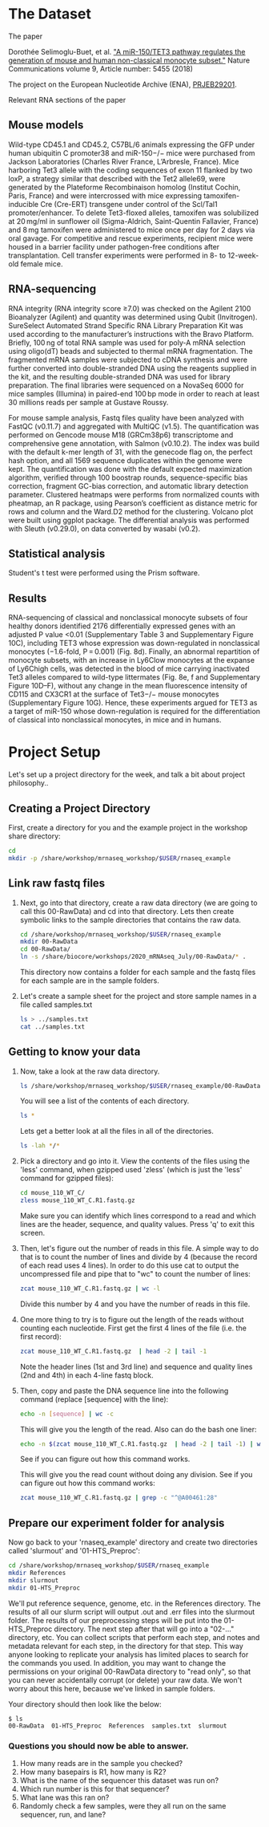 
# The Dataset

The paper

Dorothée Selimoglu-Buet, et al. ["A miR-150/TET3 pathway regulates the generation of mouse and human non-classical monocyte subset."](https://www.nature.com/articles/s41467-018-07801-x) Nature Communications volume 9, Article number: 5455 (2018)

The project on the European Nucleotide Archive (ENA), [PRJEB29201](https://www.ebi.ac.uk/ena/browser/view/PRJEB29201).

Relevant RNA sections of the paper

## Mouse models
Wild-type CD45.1 and CD45.2, C57BL/6 animals expressing the GFP under human ubiquitin C promoter38 and miR-150−/− mice were purchased from Jackson Laboratories (Charles River France, L’Arbresle, France). Mice harboring Tet3 allele with the coding sequences of exon 11 flanked by two loxP, a strategy similar that described with the Tet2 allele69, were generated by the Plateforme Recombinaison homolog (Institut Cochin, Paris, France) and were intercrossed with mice expressing tamoxifen-inducible Cre (Cre-ERT) transgene under control of the Scl/Tal1 promoter/enhancer. To delete Tet3-floxed alleles, tamoxifen was solubilized at 20 mg/ml in sunflower oil (Sigma-Aldrich, Saint-Quentin Fallavier, France) and 8 mg tamoxifen were administered to mice once per day for 2 days via oral gavage. For competitive and rescue experiments, recipient mice were housed in a barrier facility under pathogen-free conditions after transplantation. Cell transfer experiments were performed in 8- to 12-week-old female mice.

## RNA-sequencing
RNA integrity (RNA integrity score ≥7.0) was checked on the Agilent 2100 Bioanalyzer (Agilent) and quantity was determined using Qubit (Invitrogen). SureSelect Automated Strand Specific RNA Library Preparation Kit was used according to the manufacturer’s instructions with the Bravo Platform. Briefly, 100 ng of total RNA sample was used for poly-A mRNA selection using oligo(dT) beads and subjected to thermal mRNA fragmentation. The fragmented mRNA samples were subjected to cDNA synthesis and were further converted into double-stranded DNA using the reagents supplied in the kit, and the resulting double-stranded DNA was used for library preparation. The final libraries were sequenced on a NovaSeq 6000 for mice samples (Illumina) in paired-end 100 bp mode in order to reach at least 30 millions reads per sample at Gustave Roussy.

For mouse sample analysis, Fastq files quality have been analyzed with FastQC (v0.11.7) and aggregated with MultiQC (v1.5). The quantification was performed on Gencode mouse M18 (GRCm38p6) transcriptome and comprehensive gene annotation, with Salmon (v0.10.2). The index was build with the default k-mer length of 31, with the genecode flag on, the perfect hash option, and all 1569 sequence duplicates within the genome were kept. The quantification was done with the default expected maximization algorithm, verified through 100 boostrap rounds, sequence-specific bias correction, fragment GC-bias correction, and automatic library detection parameter. Clustered heatmaps were performs from normalized counts with pheatmap, an R package, using Pearson’s coefficient as distance metric for rows and column and the Ward.D2 method for the clustering. Volcano plot were built using ggplot package. The differential analysis was performed with Sleuth (v0.29.0), on data converted by wasabi (v0.2).

## Statistical analysis
Student's t test were performed using the Prism software.

## Results
RNA-sequencing of classical and nonclassical monocyte subsets of four healthy donors identified 2176 differentially expressed genes with an adjusted P value <0.01 (Supplementary Table 3 and Supplementary Figure 10C), including TET3 whose expression was down-regulated in nonclassical monocytes (−1.6-fold, P = 0.001) (Fig. 8d). Finally, an abnormal repartition of monocyte subsets, with an increase in Ly6Clow monocytes at the expanse of Ly6Chigh cells, was detected in the blood of mice carrying inactivated Tet3 alleles compared to wild-type littermates (Fig. 8e, f and Supplementary Figure 10D–F), without any change in the mean fluorescence intensity of CD115 and CX3CR1 at the surface of Tet3−/− mouse monocytes (Supplementary Figure 10G). Hence, these experiments argued for TET3 as a target of miR-150 whose down-regulation is required for the differentiation of classical into nonclassical monocytes, in mice and in humans.

# Project Setup

Let's set up a project directory for the week, and talk a bit about project philosophy..

##  Creating a Project Directory

First, create a directory for you and the example project in the workshop share directory:

```bash
cd
mkdir -p /share/workshop/mrnaseq_workshop/$USER/rnaseq_example
```

## Link raw fastq files

1. Next, go into that directory, create a raw data directory (we are going to call this 00-RawData) and cd into that directory. Lets then create symbolic links to the sample directories that contains the raw data.

    ```bash
    cd /share/workshop/mrnaseq_workshop/$USER/rnaseq_example
    mkdir 00-RawData
    cd 00-RawData/
    ln -s /share/biocore/workshops/2020_mRNAseq_July/00-RawData/* .
    ```

    This directory now contains a folder for each sample and the fastq files for each sample are in the sample folders.

1. Let's create a sample sheet for the project and store sample names in a file called samples.txt

    ```bash
    ls > ../samples.txt
    cat ../samples.txt
    ```

## Getting to know your data

1. Now, take a look at the raw data directory.

    ```bash
    ls /share/workshop/mrnaseq_workshop/$USER/rnaseq_example/00-RawData
    ```

    You will see a list of the contents of each directory.

    ```bash
    ls *
    ```

    Lets get a better look at all the files in all of the directories.

    ```bash
    ls -lah */*
    ```

1. Pick a directory and go into it. View the contents of the files using the 'less' command, when gzipped used 'zless' (which is just the 'less' command for gzipped files):

    ```bash
    cd mouse_110_WT_C/
    zless mouse_110_WT_C.R1.fastq.gz
    ```

    Make sure you can identify which lines correspond to a read and which lines are the header, sequence, and quality values. Press 'q' to exit this screen.

1. Then, let's figure out the number of reads in this file. A simple way to do that is to count the number of lines and divide by 4 (because the record of each read uses 4 lines). In order to do this use cat to output the uncompressed file and pipe that to "wc" to count the number of lines:

    ```bash
    zcat mouse_110_WT_C.R1.fastq.gz | wc -l
    ```

    Divide this number by 4 and you have the number of reads in this file.

1. One more thing to try is to figure out the length of the reads without counting each nucleotide. First get the first 4 lines of the file (i.e. the first record):

    ```bash
    zcat mouse_110_WT_C.R1.fastq.gz  | head -2 | tail -1
    ```

    Note the header lines (1st and 3rd line) and sequence and quality lines (2nd and 4th) in each 4-line fastq block.

1. Then, copy and paste the DNA sequence line into the following command (replace [sequence] with the line):

    ```bash
    echo -n [sequence] | wc -c
    ```

    This will give you the length of the read. Also can do the bash one liner:

    ```bash
    echo -n $(zcat mouse_110_WT_C.R1.fastq.gz  | head -2 | tail -1) | wc -c
    ```

    See if you can figure out how this command works.

    This will give you the read count without doing any division. See if you can figure out how this command works:

    ```bash
    zcat mouse_110_WT_C.R1.fastq.gz | grep -c "^@A00461:28"
    ```

## Prepare our experiment folder for analysis

Now go back to your 'rnaseq_example' directory and create two directories called 'slurmout' and '01-HTS_Preproc':

```bash
cd /share/workshop/mrnaseq_workshop/$USER/rnaseq_example
mkdir References
mkdir slurmout
mkdir 01-HTS_Preproc
```

We'll put reference sequence, genome, etc. in the References directory. The results of all our slurm script will output .out and .err files into the slurmout folder. The results of our preprocessing steps will be put into the 01-HTS_Preproc directory. The next step after that will go into a "02-..." directory, etc. You can collect scripts that perform each step, and notes and metadata relevant for each step, in the directory for that step. This way anyone looking to replicate your analysis has limited places to search for the commands you used. In addition, you may want to change the permissions on your original 00-RawData directory to "read only", so that you can never accidentally corrupt (or delete) your raw data. We won't worry about this here, because we've linked in sample folders.

Your directory should then look like the below:
```
$ ls
00-RawData  01-HTS_Preproc  References  samples.txt  slurmout
```

### Questions you should now be able to answer.

1. How many reads are in the sample you checked?
2. How many basepairs is R1, how many is R2?
3. What is the name of the sequencer this dataset was run on?
4. Which run number is this for that sequencer?
5. What lane was this ran on?
6. Randomly check a few samples, were they all run on the same sequencer, run, and lane?
